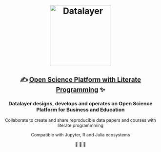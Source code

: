 <h1 align="center">
  <img
      alt="Datalayer"
      src="https://assets.datalayer.design/datalayer-25.svg"
      width="200"
    />
</h1>

<h2 align="center">
  ✍️ <a href="https://datalayer.io">Open Science Platform with Literate Programming</a> ✨
</h2>

<h3 align="center">
  Datalayer designs, develops and operates an Open Science Platform for Business and Education
</h3>

<p align="center">
Collaborate to create and share reproducible data papers and courses with literate programmming
</p>

<p align="center">
  Compatible with Jupyter, R and Julia ecosystems
</p>

<p align="center">
  🧬 🔭 📐
</p>

